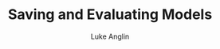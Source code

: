 ---
title: Saving and Evaluating Models
author: Luke Anglin
image: https://cdn-images-1.medium.com/max/800/1*1WPbfzztdv50V22TpA6njw.png
description: We have a model.  Now how do we use it later?  How do we evaluate it? 
topics: Saving models with Joblib, evaluating with different scoring metrics like r squared, confusion matrices, and more.
sources: 
publish: True
link: https://hub.gke2.mybinder.org/user/lukeanglin-webapp-ng8dzfhb/notebooks/categories/MLProjects/Notes/Saving-and-Evaluating-Models.ipynb
---